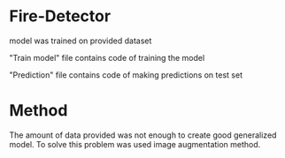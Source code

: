 # Fire-Detector

model was trained on provided dataset

"Train model" file contains code of training the model

"Prediction" file contains code of making predictions on test set

# Method
The amount of data provided was not enough to create good generalized model. To solve this problem was used image augmentation method. 
